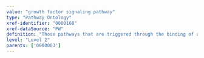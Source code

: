 ```yaml
---
value: "growth factor signaling pathway"
type: "Pathway Ontology"
xref-identifier: "0000168"
xref-dataSource: "PW"
definition: "Those pathways that are triggered through the binding of a growth factor to its particular receptor. Growth factors carry out mitogenic signaling via their largely tyrosine kinase receptors."
level: "Level 2"
parents: ['0000003']
---
```

